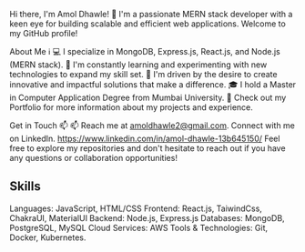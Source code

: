 Hi there, I'm Amol Dhawle! 👋
I'm a passionate MERN stack developer with a keen eye for building scalable and efficient web applications. Welcome to my GitHub profile!

About Me ℹ️
💻 I specialize in MongoDB, Express.js, React.js, and Node.js (MERN stack).
🌱 I'm constantly learning and experimenting with new technologies to expand my skill set.
🚀 I'm driven by the desire to create innovative and impactful solutions that make a difference.
🎓 I hold a Master in Computer Application Degree from Mumbai University.
📝 Check out my Portfolio for more information about my projects and experience.

Get in Touch 📫
📫 Reach me at amoldhawle2@gmail.com.
Connect with me on LinkedIn. https://www.linkedin.com/in/amol-dhawle-13b645150/
Feel free to explore my repositories and don't hesitate to reach out if you have any questions or collaboration opportunities!

## Skills
Languages: JavaScript, HTML/CSS
Frontend: React.js, TaiwindCss, ChakraUI, MaterialUI
Backend: Node.js, Express.js
Databases: MongoDB, PostgreSQL, MySQL
Cloud Services: AWS
Tools & Technologies: Git, Docker, Kubernetes.


